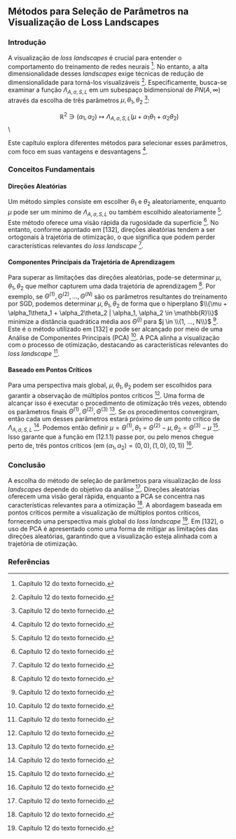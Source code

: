 ## Métodos para Seleção de Parâmetros na Visualização de Loss Landscapes

### Introdução
A visualização de *loss landscapes* é crucial para entender o comportamento do treinamento de redes neurais [^1]. No entanto, a alta dimensionalidade desses *landscapes* exige técnicas de redução de dimensionalidade para torná-los visualizáveis [^1]. Especificamente, busca-se examinar a função $\Lambda_{A,\sigma,S,L}$ em um subespaço bidimensional de $PN(A, \infty)$ através da escolha de três parâmetros $\mu, \theta_1, \theta_2$ [^1]:

$$\
\mathbb{R}^2 \ni (\alpha_1, \alpha_2) \mapsto \Lambda_{A,\sigma,S,L}(\mu + \alpha_1\theta_1 + \alpha_2\theta_2)
$$\

Este capítulo explora diferentes métodos para selecionar esses parâmetros, com foco em suas vantagens e desvantagens [^1].

### Conceitos Fundamentais

#### Direções Aleatórias
Um método simples consiste em escolher $\theta_1$ e $\theta_2$ aleatoriamente, enquanto $\mu$ pode ser um mínimo de $\Lambda_{A,\sigma,S,L}$ ou também escolhido aleatoriamente [^1]. Este método oferece uma visão rápida da rugosidade da superfície [^1]. No entanto, conforme apontado em [132], direções aleatórias tendem a ser ortogonais à trajetória de otimização, o que significa que podem perder características relevantes do *loss landscape* [^1].

#### Componentes Principais da Trajetória de Aprendizagem
Para superar as limitações das direções aleatórias, pode-se determinar $\mu, \theta_1, \theta_2$ que melhor capturem uma dada trajetória de aprendizagem [^1]. Por exemplo, se $\Theta^{(1)}, \Theta^{(2)}, ..., \Theta^{(N)}$ são os parâmetros resultantes do treinamento por SGD, podemos determinar $\mu, \theta_1, \theta_2$ de forma que o hiperplano $\\{\mu + \alpha_1\theta_1 + \alpha_2\theta_2 | \alpha_1, \alpha_2 \in \mathbb{R}\\}$ minimize a distância quadrática média aos $\Theta^{(j)}$ para $j \in \\{1, ..., N\\}$ [^1]. Este é o método utilizado em [132] e pode ser alcançado por meio de uma Análise de Componentes Principais (PCA) [^1]. A PCA alinha a visualização com o processo de otimização, destacando as características relevantes do *loss landscape* [^1].

#### Baseado em Pontos Críticos
Para uma perspectiva mais global, $\mu, \theta_1, \theta_2$ podem ser escolhidos para garantir a observação de múltiplos pontos críticos [^1]. Uma forma de alcançar isso é executar o procedimento de otimização três vezes, obtendo os parâmetros finais $\Theta^{(1)}, \Theta^{(2)}, \Theta^{(3)}$ [^1]. Se os procedimentos convergiram, então cada um desses parâmetros estará próximo de um ponto crítico de $\Lambda_{A,\sigma,S,L}$ [^1]. Podemos então definir $\mu = \Theta^{(1)}, \theta_1 = \Theta^{(2)} - \mu, \theta_2 = \Theta^{(3)} - \mu$ [^1]. Isso garante que a função em (12.1.1) passe por, ou pelo menos chegue perto de, três pontos críticos (em $(\alpha_1, \alpha_2) = (0,0), (1,0), (0,1)$) [^1].

### Conclusão
A escolha do método de seleção de parâmetros para visualização de *loss landscapes* depende do objetivo da análise [^1]. Direções aleatórias oferecem uma visão geral rápida, enquanto a PCA se concentra nas características relevantes para a otimização [^1]. A abordagem baseada em pontos críticos permite a visualização de múltiplos pontos críticos, fornecendo uma perspectiva mais global do *loss landscape* [^1]. Em [132], o uso de PCA é apresentado como uma forma de mitigar as limitações das direções aleatórias, garantindo que a visualização esteja alinhada com a trajetória de otimização.

### Referências
[^1]: Capítulo 12 do texto fornecido.
<!-- END -->